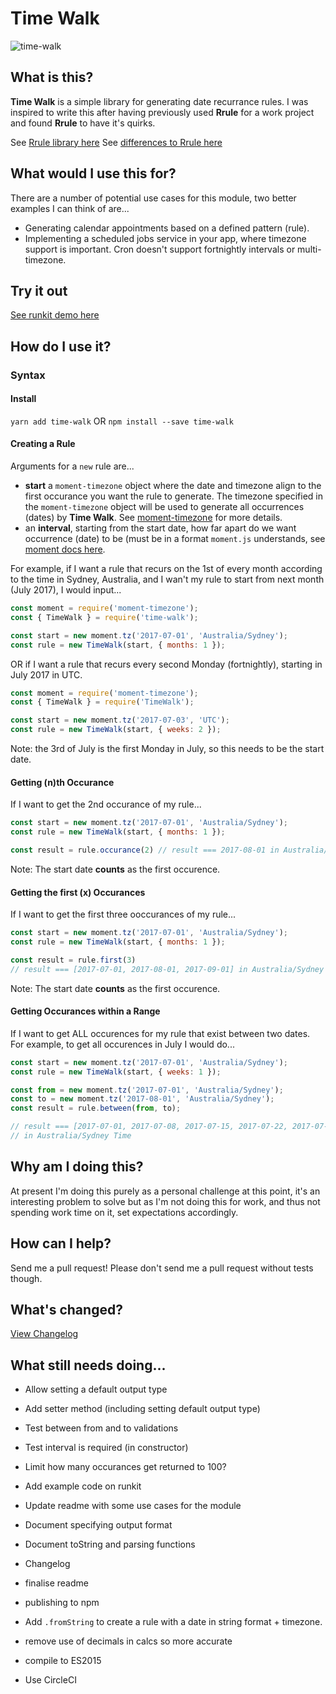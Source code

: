# Time Walk

![time-walk](https://raw.githubusercontent.com/s-taylor/time-walk/master/docs/time-walk.jpg)

## What is this?

**Time Walk** is a simple library for generating date recurrance rules. I was inspired to write this after having previously used **Rrule** for a work project and found **Rrule** to have it's quirks.

See [Rrule library here](https://github.com/jakubroztocil/rrule)
See [differences to Rrule here](https://gist.github.com/s-taylor/f59e0cefc9c2e52d77271cebf021de01)

## What would I use this for?

There are a number of potential use cases for this module, two better examples I can think of are...

* Generating calendar appointments based on a defined pattern (rule).
* Implementing a scheduled jobs service in your app, where timezone support is important. Cron doesn't support fortnightly intervals or multi-timezone.

## Try it out

[See runkit demo here](https://runkit.com/nizmox/time-walk-demo)

## How do I use it?

### Syntax

#### Install

`yarn add time-walk`
OR
`npm install --save time-walk`

#### Creating a Rule

Arguments for a `new` rule are...
* **start** a `moment-timezone` object where the date and timezone align to the first occurance you want the rule to generate. The timezone specified in the `moment-timezone` object will be used to generate all occurrences (dates) by **Time Walk**. See [moment-timezone](https://momentjs.com/timezone/) for more details.
* an **interval**, starting from the start date, how far apart do we want occurrence (date) to be (must be in a format `moment.js` understands, see [moment docs here](https://momentjs.com/docs/#/manipulating/add/).

For example, if I want a rule that recurs on the 1st of every month according to the time in Sydney, Australia, and I wan't my rule to start from next month (July 2017), I would input...
```js
const moment = require('moment-timezone');
const { TimeWalk } = require('time-walk');

const start = new moment.tz('2017-07-01', 'Australia/Sydney');
const rule = new TimeWalk(start, { months: 1 });
```

OR if I want a rule that recurs every second Monday (fortnightly), starting in July 2017 in UTC.
```js
const moment = require('moment-timezone');
const { TimeWalk } = require('TimeWalk');

const start = new moment.tz('2017-07-03', 'UTC');
const rule = new TimeWalk(start, { weeks: 2 });
```
Note: the 3rd of July is the first Monday in July, so this needs to be the start date.

#### Getting (n)th Occurance

If I want to get the 2nd occurance of my rule...
```js
const start = new moment.tz('2017-07-01', 'Australia/Sydney');
const rule = new TimeWalk(start, { months: 1 });

const result = rule.occurance(2) // result === 2017-08-01 in Australia/Sydney Time
```
Note: The start date **counts** as the first occurence.

#### Getting the first (x) Occurances

If I want to get the first three ooccurances of my rule...
```js
const start = new moment.tz('2017-07-01', 'Australia/Sydney');
const rule = new TimeWalk(start, { months: 1 });

const result = rule.first(3)
// result === [2017-07-01, 2017-08-01, 2017-09-01] in Australia/Sydney Time
```
Note: The start date **counts** as the first occurence.

#### Getting Occurances within a Range

If I want to get ALL occurences for my rule that exist between two dates.
For example, to get all occurences in July I would do...

```js
const start = new moment.tz('2017-07-01', 'Australia/Sydney');
const rule = new TimeWalk(start, { weeks: 1 });

const from = new moment.tz('2017-07-01', 'Australia/Sydney');
const to = new moment.tz('2017-08-01', 'Australia/Sydney');
const result = rule.between(from, to);

// result === [2017-07-01, 2017-07-08, 2017-07-15, 2017-07-22, 2017-07-29]
// in Australia/Sydney Time
```

## Why am I doing this?

At present I'm doing this purely as a personal challenge at this point, it's an interesting problem to solve but as I'm not doing this for work, and thus not spending work time on it, set expectations accordingly.

## How can I help?

Send me a pull request! Please don't send me a pull request without tests though.

## What's changed?

[View Changelog](https://github.com/s-taylor/time-walk/blob/master/CHANGELOG.md)

## What still needs doing...

* Allow setting a default output type
* Add setter method (including setting default output type)
* Test between from and to validations
* Test interval is required (in constructor)
* Limit how many occurances get returned to 100?
* Add example code on runkit
* Update readme with some use cases for the module
* Document specifying output format
* Document toString and parsing functions
* Changelog
* finalise readme
* publishing to npm

* Add `.fromString` to create a rule with a date in string format + timezone.
* remove use of decimals in calcs so more accurate
* compile to ES2015
* Use CircleCI
